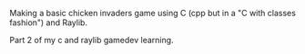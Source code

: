 Making a basic chicken invaders game using C (cpp but in a "C with classes fashion") and Raylib.

Part 2 of my c and raylib gamedev learning.